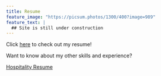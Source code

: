 ```yaml
---
title: Resume
feature_image: "https://picsum.photos/1300/400?image=989"
feature_text: |
  ## Site is still under construction 
---
```


Click [here](prof_resume.pdf) to check out my resume!

Want to know about my other skills and experience? 

[Hospitality Resume](hospitality_resume.md)


